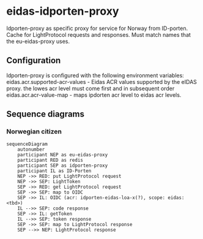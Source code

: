# eidas-idporten-proxy

Idporten-proxy as specific proxy for service for Norway from ID-porten.
Cache for LightProtocol requests and responses. Must match names that the eu-eidas-proxy uses.

## Configuration

Idporten-proxy is configured with the following environment variables:
eidas.acr.supported-acr-values - Eidas ACR values supported by the eIDAS proxy. the lowes acr level must come first and
in subsequent order
eidas.acr.acr-value-map - maps ipdorten acr level to eidas acr levels.

## Sequence diagrams

### Norwegian citizen

```mermaid  
sequenceDiagram
    autonumber
    participant NEP as eu-eidas-proxy
    participant RED as redis
    participant SEP as idporten-proxy
    participant IL as ID-Porten
    NEP ->> RED: put LightProtocol request
    NEP ->> SEP: LightToken
    SEP ->> RED: get LightProtocol request
    SEP ->> SEP: map to OIDC
    SEP ->> IL: OIDC (acr: idporten-eidas-loa-x(?), scope: eidas:<tbd>)
    IL -->> SEP: code response
    SEP ->> IL: getToken
    IL -->> SEP: token response
    SEP ->> SEP: map to LightProtocol response
    SEP -->> NEP: LightProtocol response

```    
